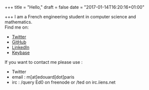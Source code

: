 +++
title = "Hello,"
draft = false
date = "2017-01-14T16:20:16+01:00"

+++
I am a French engineering student in computer science and mathematics.  
Find me on:

* [Twitter](https://twitter.com/edouardparis)
* [GitHub](https://github.com/edouardparis)
* [LinkedIn](https://www.linkedin.com/in/parisedouard/)
* [Keybase](https://www.keybase.io/edouardparis)

If you want to contact me please use :

*  Twitter
*  email : m[at]edouard[dot]paris
*  irc : /query Ed0 on freenode or /ted on irc.iiens.net
